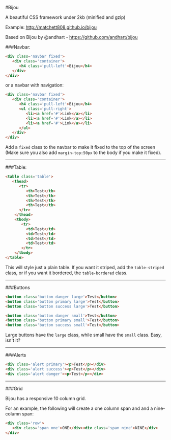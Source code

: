 #Bijou

A beautiful CSS framework under 2kb (minified and gzip)

Example: http://matchett808.github.io/bijou

Based on Bijou by @andhart - https://github.com/andhart/bijou

###Navbar:

```html
<div class='navbar fixed'>
   <div class='container'>
      <h4 class='pull-left'>Bijou</h4>
   </div>
</div>
```

or a navbar with navigation:

```html
<div class='navbar fixed'>
   <div class='container'>
      <h4 class='pull-left'>Bijou</h4>
      <ul class='pull-right'>
         <li><a href='#'>Link</a></li>
         <li><a href='#'>Link</a></li>
         <li><a href='#'>Link</a></li>
      </ul>
   </div>
</div>

```

Add a `fixed` class to the navbar to make it fixed to the top of the screen (Make sure you also add `margin-top:50px` to the body if you make it fixed). 

***

###Table:

```html
<table class='table'>
   <thead>
      <tr>
         <th>Test</th>
         <th>Test</th>
         <th>Test</th>
         <th>Test</th>
      </tr>
    </thead>
    <tbody>
       <tr>
         <td>Test</td>
         <td>Test</td>
         <td>Test</td>
         <td>Test</td>
       </tr>
    </tbody>
</table>
```

This will style just a plain table. If you want it striped, add the `table-striped` class, or if you want it bordered, the `table-bordered` class.

***

###Buttons

```html
<button class='button danger large'>Test</button>
<button class='button primary large'>Test</button>
<button class='button success large'>Test</button>

<button class='button danger small'>Test</button>
<button class='button primary small'>Test</button>
<button class='button success small'>Test</button>
```

Large buttons have the `large` class, while small have the `small` class. Easy, isn't it?

***

###Alerts

```html
<div class='alert primary'><p>Test</p></div>
<div class='alert success'><p>Test</p></div>
<div class='alert danger'><p>Test</p></div>
```

***

###Grid

Bijou has a responsive 10 column grid.

For an example, the following will create a one column span and and a nine-column span:

```html
<div class='row'>
   <div class='span one'>ONE</div><div class='span nine'>NINE</div>
</div>
```

